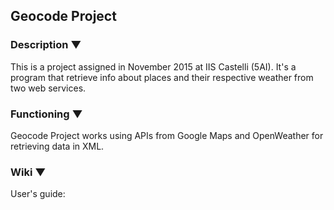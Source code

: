<h2>Geocode Project</h2>
<h3>Description ▼</h3>

This is a project assigned in November 2015 at IIS Castelli (5AI). It's a program that retrieve info about places and their respective weather from two web services.

<h3>Functioning ▼</h3>

Geocode Project works using APIs from Google Maps and OpenWeather for retrieving data in XML.

<h3>Wiki ▼</h3>

User's guide:
